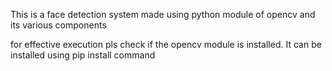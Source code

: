 This is a face detection system made using python module of opencv and its various components 

for effective execution pls check if the opencv module is installed.
It can be installed using pip install command 